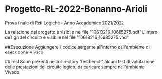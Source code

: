 # Progetto-RL-2022-Bonanno-Arioli
Prova finale di Reti Logiche - Anno Accademico 2021/2022

La relazione del progetto è visibile nel file "10618216_10685275.pdf"
L'intero design del circuito è visibile nel file "10618216_10685275.vhd"

##Esecuzione
Aggiungere il codice sorgente all'interno dell'ambiente di esecuzione Vivado

##Test
Sono presenti nella directory "testbench" alcuni test di valutazione delle prestazioni del circuito logico, da caricare sempre nell'ambiente Vivado
